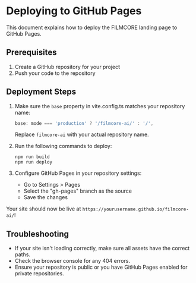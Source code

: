 
# Deploying to GitHub Pages

This document explains how to deploy the FILMCORE landing page to GitHub Pages.

## Prerequisites

1. Create a GitHub repository for your project
2. Push your code to the repository

## Deployment Steps

1. Make sure the `base` property in vite.config.ts matches your repository name:
   ```js
   base: mode === 'production' ? '/filmcore-ai/' : '/',
   ```
   Replace `filmcore-ai` with your actual repository name.

2. Run the following commands to deploy:
   ```
   npm run build
   npm run deploy
   ```

3. Configure GitHub Pages in your repository settings:
   - Go to Settings > Pages
   - Select the "gh-pages" branch as the source
   - Save the changes

Your site should now be live at `https://yourusername.github.io/filmcore-ai/`!

## Troubleshooting

- If your site isn't loading correctly, make sure all assets have the correct paths.
- Check the browser console for any 404 errors.
- Ensure your repository is public or you have GitHub Pages enabled for private repositories.
